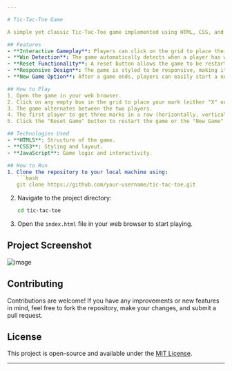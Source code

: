 ```yaml
---

# Tic-Tac-Toe Game

A simple yet classic Tic-Tac-Toe game implemented using HTML, CSS, and JavaScript. This project is a web-based version of the popular two-player game, where players take turns marking spaces in a 3x3 grid. The first player to align three of their marks horizontally, vertically, or diagonally wins the game.

## Features
- **Interactive Gameplay**: Players can click on the grid to place their marks ("X" or "O").
- **Win Detection**: The game automatically detects when a player has won and displays a congratulatory message.
- **Reset Functionality**: A reset button allows the game to be restarted at any time.
- **Responsive Design**: The game is styled to be responsive, making it playable on various screen sizes.
- **New Game Option**: After a game ends, players can easily start a new game without refreshing the page.

## How to Play
1. Open the game in your web browser.
2. Click on any empty box in the grid to place your mark (either "X" or "O").
3. The game alternates between the two players.
4. The first player to get three marks in a row (horizontally, vertically, or diagonally) wins.
5. Click the "Reset Game" button to restart the game or the "New Game" button to play again after a win.

## Technologies Used
- **HTML5**: Structure of the game.
- **CSS3**: Styling and layout.
- **JavaScript**: Game logic and interactivity.

## How to Run
1. Clone the repository to your local machine using:
   ```bash
   git clone https://github.com/your-username/tic-tac-toe.git
   ```
2. Navigate to the project directory:
   ```bash
   cd tic-tac-toe
   ```
3. Open the `index.html` file in your web browser to start playing.

## Project Screenshot
![image](https://github.com/user-attachments/assets/c3ec0d16-9515-4977-916a-0902bbd8f279)


## Contributing
Contributions are welcome! If you have any improvements or new features in mind, feel free to fork the repository, make your changes, and submit a pull request.

## License
This project is open-source and available under the [MIT License](LICENSE).

---
```

